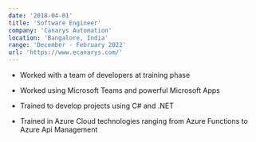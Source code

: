 ```yaml
---
date: '2018-04-01'
title: 'Software Engineer'
company: 'Canarys Automation'
location: 'Bangalore, India'
range: 'December - February 2022'
url: 'https://www.ecanarys.com/'
---
```


- Worked with a team of developers at training phase

- Worked using Microsoft Teams and powerful Microsoft Apps

- Trained to develop projects using C# and .NET

- Trained in Azure Cloud technologies ranging from Azure Functions to Azure Api Management
